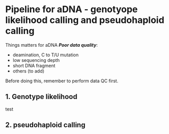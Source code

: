 # Pipeline for aDNA - genotyope likelihood calling and pseudohaploid calling

Things matters for aDNA ***Poor data quality***:
- deamination, C to T/U mutation
- low sequencing depth
- short DNA fragment
- others (to add)

Before doing this, remember to perform data QC first.

## 1. Genotype likelihood
test




## 2. pseudohaploid calling
